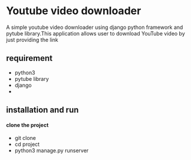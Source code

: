 
# Youtube video downloader

A simple youtube video downloader using django python framework and pytube library.This application allows user to download YouTube video by just providing the link

## requirement

* python3
* pytube library
* django
* 
## installation and run

#### clone the project

* git clone
* cd project
* python3 manage.py runserver
